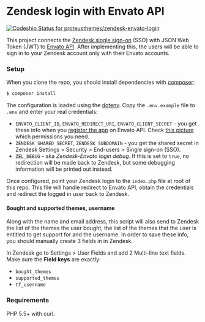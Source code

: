 Zendesk login with Envato API
=============================

[ ![Codeship Status for proteusthemes/zendesk-envato-login](https://codeship.com/projects/8c5f6860-bd22-0133-0fb0-4610616512f7/status?branch=master)](https://codeship.com/projects/136475)

This project connects the [Zendesk single sign-on](https://support.zendesk.com/hc/en-us/articles/203663816-Setting-up-single-sign-on-with-JWT-JSON-Web-Token-) (SSO) with JSON Web Token (JWT) to [Envato API](). After implementing this, the users will be able to sign in to your Zendesk account only with their Envato accounts.

### Setup

When you clone the repo, you should install dependencies with [composer](https://getcomposer.org/):

```bash
$ composer install
```

The configuration is loaded using the [dotenv](https://github.com/vlucas/phpdotenv). Copy the `.env.example` file to `.env` and enter your real credentials:

- `ENVATO_CLIENT_ID`, `ENVATO_REDIRECT_URI`, `ENVATO_CLIENT_SECRET` - you get these info when you [register the app](https://build.envato.com/my-apps/) on Envato API. Check [this picture](http://www.awesomescreenshot.com/image/1037426/ab483c503a64259dd8efe21b950a7aae) which permissions you need.
- `ZENDESK_SHARED_SECRET`, `ZENDESK_SUBDOMAIN` - you get the shared secret in Zendesk Settings > Security > End-users > Single sign-on (SSO).
- `ZEL_DEBUG` - aka *Zendesk-Envato login debug*. If this is set to `true`, no redirection will be made back to Zendesk, but some debugging information will be printed out instead.

Once configured, point your Zendesk login to the `index.php` file at root of this repo. This file will handle redirect to Envato API, obtain the credentials and redirect the logged in user back to Zendesk.

#### Bought and supported themes, username

Along with the name and email address, this script will also send to Zendesk the list of the themes the user bought, the list of the themes that the user is entitled to get support for and the username. In order to save these info, you should manually create 3 fields in in Zendesk.

In Zendesk go to Settings > User Fields and add 2 Multi-line text fields. Make sure the **Field keys** are exactly:

- `bought_themes`
- `supported_themes`
- `tf_username`

### Requirements

PHP 5.5+ with curl.
